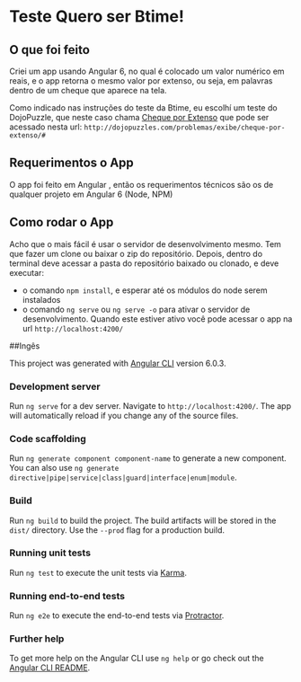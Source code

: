
# Teste Quero ser Btime!

## O que foi feito

Criei um app usando Angular 6, no qual é colocado um valor numérico em reais, e o app retorna o mesmo valor por extenso, ou seja, em palavras dentro de um cheque que aparece na tela.

Como indicado nas instruções do teste da Btime, eu escolhí um teste do DojoPuzzle, que neste caso chama [Cheque por Extenso](http://dojopuzzles.com/problemas/exibe/cheque-por-extenso/#) que pode ser acessado nesta url: `http://dojopuzzles.com/problemas/exibe/cheque-por-extenso/#`

## Requerimentos o App

O app foi feito em Angular , então os requerimentos técnicos são os de qualquer projeto em Angular 6 (Node, NPM)

## Como rodar o App

Acho que o mais fácil é usar o servidor de desenvolvimento mesmo. Tem que fazer um clone ou baixar o zip do repositório. Depois, dentro do terminal deve acessar a pasta do repositório baixado ou clonado, e deve executar:
 - o comando `npm install`, e esperar até os módulos do node serem instalados
 - o comando `ng serve` ou `ng serve -o` para ativar o servidor de desenvolvimento. Quando este estiver ativo você pode acessar o app na url `http://localhost:4200/`


##Ingês

This project was generated with [Angular CLI](https://github.com/angular/angular-cli) version 6.0.3.

### Development server

Run `ng serve` for a dev server. Navigate to `http://localhost:4200/`. The app will automatically reload if you change any of the source files.

### Code scaffolding

Run `ng generate component component-name` to generate a new component. You can also use `ng generate directive|pipe|service|class|guard|interface|enum|module`.

### Build

Run `ng build` to build the project. The build artifacts will be stored in the `dist/` directory. Use the `--prod` flag for a production build.

### Running unit tests

Run `ng test` to execute the unit tests via [Karma](https://karma-runner.github.io).

### Running end-to-end tests

Run `ng e2e` to execute the end-to-end tests via [Protractor](http://www.protractortest.org/).

### Further help

To get more help on the Angular CLI use `ng help` or go check out the [Angular CLI README](https://github.com/angular/angular-cli/blob/master/README.md).
